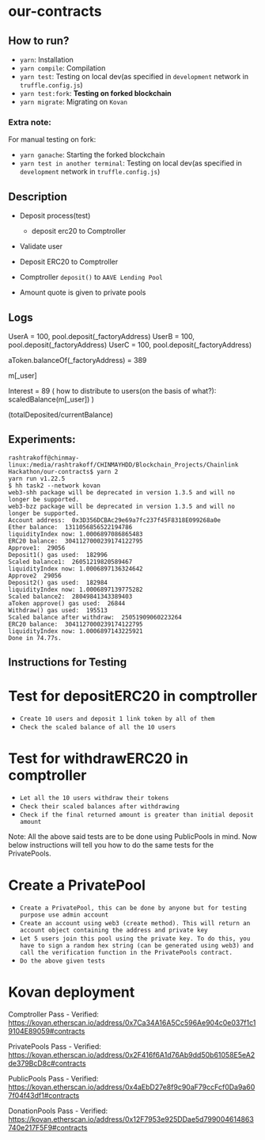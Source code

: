# our-contracts

## How to run?
 - `yarn`: Installation
 - `yarn compile`: Compilation
 - `yarn test`: Testing on local dev(as specified in `development` network in `truffle.config.js`)
 - `yarn test:fork`: **Testing on forked blockchain**
 - `yarn migrate`: Migrating on `Kovan`

### Extra note:
For manual testing on fork:
 - `yarn ganache`: Starting the forked blockchain
 - `yarn test in another terminal`: Testing on local dev(as specified in `development` network in `truffle.config.js`)

## Description
 - Deposit process(test)
   - deposit erc20 to Comptroller

 - Validate user
 - Deposit ERC20 to Comptroller
 - Comptroller `deposit()` to `AAVE Lending Pool`
 - Amount quote is given to private pools

## Logs
UserA = 100, pool.deposit(_factoryAddress)
UserB = 100, pool.deposit(_factoryAddress)
UserC = 100, pool.deposit(_factoryAddress)

aToken.balanceOf(_factoryAddress) = 389

m[_user]

Interest = 89
(
    how to distribute to users(on the basis of what?):
    scaledBalance(m[_user])
)

(totalDeposited/currentBalance)

## Experiments:
```
rashtrakoff@chinmay-linux:/media/rashtrakoff/CHINMAYHDD/Blockchain_Projects/Chainlink Hackathon/our-contracts$ yarn 2
yarn run v1.22.5
$ hh task2 --network kovan
web3-shh package will be deprecated in version 1.3.5 and will no longer be supported.
web3-bzz package will be deprecated in version 1.3.5 and will no longer be supported.
Account address:  0x3D356DCBAc29e69a7fc237f45F8318E099268a0e
Ether balance:  1311056856522194786
liquidityIndex now: 1.0006897086865483
ERC20 balance:  3041127000239174122795
Approve1:  29056
Deposit1() gas used:  182996
Scaled balance1:  26051219820589467
liquidityIndex now: 1.0006897136324642
Approve2  29056
Deposit2() gas used:  182984
liquidityIndex now: 1.0006897139775282
Scaled balance2:  28049841343389403
aToken approve() gas used:  26844
Withdraw() gas used:  195513
Scaled balance after withdraw:  25051909060223264
ERC20 balance:  3041127000239174122795
liquidityIndex now: 1.0006897143225921
Done in 74.77s.
```

## Instructions for Testing
# Test for depositERC20 in comptroller
 - `Create 10 users and deposit 1 link token by all of them`
 - `Check the scaled balance of all the 10 users`

# Test for withdrawERC20 in comptroller
  - `Let all the 10 users withdraw their tokens`
  - `Check their scaled balances after withdrawing`
  - `Check if the final returned amount is greater than initial deposit amount`

Note: All the above said tests are to be done using PublicPools in mind. Now below instructions will tell you how 
to do the same tests for the PrivatePools.

# Create a PrivatePool
  - `Create a PrivatePool, this can be done by anyone but for testing purpose use admin account`
  - `Create an account using web3 (create method). This will return an account object containing the address and private key`
  - `Let 5 users join this pool using the private key. To do this, you have to sign a random hex string (can be generated using web3) and call the verification function in the PrivatePools contract.`
  - `Do the above given tests`

# Kovan deployment
Comptroller
Pass - Verified: https://kovan.etherscan.io/address/0x7Ca34A16A5Cc596Ae904c0e037f1c19104E89059#contracts

PrivatePools
Pass - Verified: https://kovan.etherscan.io/address/0x2F416f6A1d76Ab9dd50b61058E5eA2de379BcD8c#contracts

PublicPools
Pass - Verified: https://kovan.etherscan.io/address/0x4aEbD27e8f9c90aF79ccFcf0Da9a607f04f43df1#contracts

DonationPools
Pass - Verified: https://kovan.etherscan.io/address/0x12F7953e925DDae5d799004614863740e217F5F9#contracts